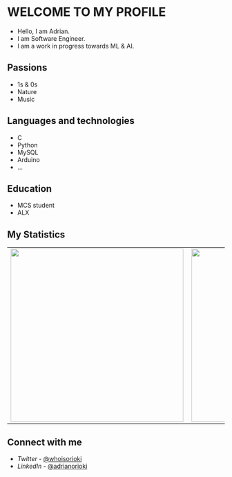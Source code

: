 # WELCOME TO MY PROFILE

* Hello, I am Adrian.
* I am Software Engineer.
* I am a work in progress towards ML & AI.

## Passions

- 1s & 0s
- Nature
- Music

## Languages and technologies

- C
- Python
- MySQL
- Arduino
- ... 

## Education

- MCS student
- ALX

## My Statistics
<table>
  <tr>
  <a href="https://github.com/whoisorioki/whoisorioki" />
    <td>
    <img width=400px align="left" src="https://github-readme-stats.vercel.app/api?username=whoisorioki&count_private=true&show_icons=true&theme=dark" />
    </td>
    <td>
    <img width=400px src="https://github-readme-streak-stats.herokuapp.com?user=whoisorioki&theme=dark" />
    </td>
  </a>
  </tr>
</table>

## Connect with me

- *Twitter* - [@whoisorioki](https://twitter.com/whoisorioki)
- *LinkedIn* - [@adrianorioki](https://www.linkedin.com/in/adrianorioki/)
